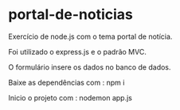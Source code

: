 # portal-de-noticias
Exercício   de node.js com o tema portal de notícia.

Foi utilizado o express.js e o padrão MVC.

O formulário insere os dados  no banco de dados.

Baixe as dependências com  : npm i



Inicio o projeto com : nodemon app.js
